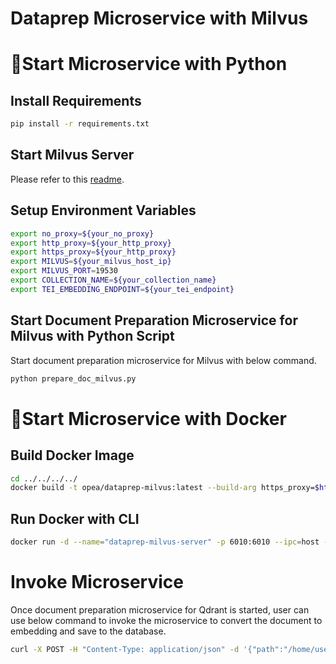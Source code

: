 # Dataprep Microservice with Milvus

# 🚀Start Microservice with Python

## Install Requirements

```bash
pip install -r requirements.txt
```

## Start Milvus Server

Please refer to this [readme](../../../vectorstores/langchain/milvus/README.md).

## Setup Environment Variables

```bash
export no_proxy=${your_no_proxy}
export http_proxy=${your_http_proxy}
export https_proxy=${your_http_proxy}
export MILVUS=${your_milvus_host_ip}
export MILVUS_PORT=19530
export COLLECTION_NAME=${your_collection_name}
export TEI_EMBEDDING_ENDPOINT=${your_tei_endpoint}
```

## Start Document Preparation Microservice for Milvus with Python Script

Start document preparation microservice for Milvus with below command.

```bash
python prepare_doc_milvus.py
```

# 🚀Start Microservice with Docker

## Build Docker Image

```bash
cd ../../../../
docker build -t opea/dataprep-milvus:latest --build-arg https_proxy=$https_proxy --build-arg http_proxy=$http_proxy -f comps/dataprep/milvus/docker/Dockerfile .
```

## Run Docker with CLI

```bash
docker run -d --name="dataprep-milvus-server" -p 6010:6010 --ipc=host -v /your_document_path/:/home/user/doc -e http_proxy=$http_proxy -e https_proxy=$https_proxy -e TEI_EMBEDDING_ENDPOINT=${your_tei_endpoint} -e MILVUS=${your_milvus_host_ip} opea/dataprep-milvus:latest
```

# Invoke Microservice

Once document preparation microservice for Qdrant is started, user can use below command to invoke the microservice to convert the document to embedding and save to the database.

```bash
curl -X POST -H "Content-Type: application/json" -d '{"path":"/home/user/doc/your_document_name"}' http://localhost:6010/v1/dataprep
```
